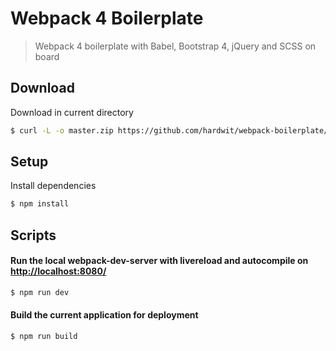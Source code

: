 # Webpack 4 Boilerplate

> Webpack 4 boilerplate with Babel, Bootstrap 4, jQuery and SCSS on board

## Download

Download in current directory

```sh
$ curl -L -o master.zip https://github.com/hardwit/webpack-boilerplate/archive/master.zip && unzip master.zip && rm master.zip && mv ./webpack-boilerplate-master/{.,}* ./ && rm -r ./webpack-boilerplate-master
```

## Setup

Install dependencies

```sh
$ npm install
```

## Scripts

#### Run the local webpack-dev-server with livereload and autocompile on [http://localhost:8080/](http://localhost:8080/)

```sh
$ npm run dev
```

#### Build the current application for deployment

```sh
$ npm run build
```
